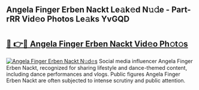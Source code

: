 ## Angela Finger Erben Nackt Le𝚊k𝚎d N𝚞𝚍e - Part-rRR Vid𝚎o Photos Le𝚊ks YvGQD

# <h2><a href="http://fb6p3j.evod.top/?m=Angela+Finger+Erben+Nackt">🔗 👉🔴 Angela Finger Erben Nackt Vid𝚎o Ph𝚘t𝚘s</a></h2>

[![Angela Finger Erben Nackt N𝚞d𝚎s](https://i.imgur.com/8V9OHl7.gif)](http://fb6p3j.evod.top/?m=Angela+Finger+Erben+Nackt)
Social media influencer Angela Finger Erben Nackt, recognized for sharing lifestyle and dance-themed content, including dance performances and vlogs. Public figures Angela Finger Erben Nackt are often subjected to intense scrutiny and public attention. 
